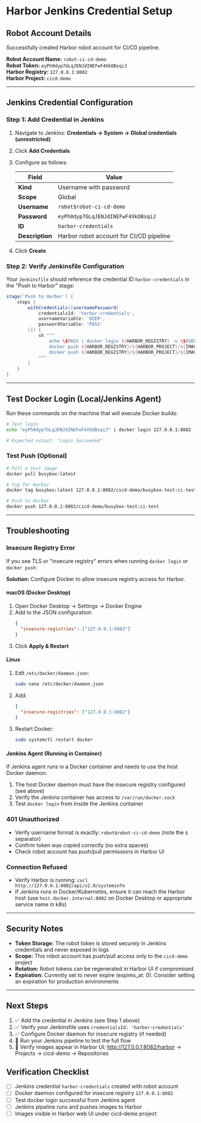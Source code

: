 # Harbor Jenkins Credential Setup

## Robot Account Details
Successfully created Harbor robot account for CI/CD pipeline.

**Robot Account Name:** `robot-ci-cd-demo`  
**Robot Token:** `eyPh0dyp7GLqJENJdINEFwF4XkOBsqiJ`  
**Harbor Registry:** `127.0.0.1:8082`  
**Harbor Project:** `cicd-demo`

---

## Jenkins Credential Configuration

### Step 1: Add Credential in Jenkins

1. Navigate to Jenkins: **Credentials → System → Global credentials (unrestricted)**
2. Click **Add Credentials**
3. Configure as follows:

   | Field | Value |
   |-------|-------|
   | **Kind** | Username with password |
   | **Scope** | Global |
   | **Username** | `robot$robot-ci-cd-demo` |
   | **Password** | `eyPh0dyp7GLqJENJdINEFwF4XkOBsqiJ` |
   | **ID** | `harbor-credentials` |
   | **Description** | Harbor robot account for CI/CD pipeline |

4. Click **Create**

### Step 2: Verify Jenkinsfile Configuration

Your `Jenkinsfile` should reference the credential ID `harbor-credentials` in the "Push to Harbor" stage:

```groovy
stage('Push to Harbor') {
    steps {
        withCredentials([usernamePassword(
            credentialsId: 'harbor-credentials',
            usernameVariable: 'USER',
            passwordVariable: 'PASS'
        )]) {
            sh """
                echo \$PASS | docker login ${HARBOR_REGISTRY} -u \$USER --password-stdin
                docker push ${HARBOR_REGISTRY}/${HARBOR_PROJECT}/${IMAGE_NAME}:${IMAGE_TAG}
                docker push ${HARBOR_REGISTRY}/${HARBOR_PROJECT}/${IMAGE_NAME}:latest
            """
        }
    }
}
```

---

## Test Docker Login (Local/Jenkins Agent)

Run these commands on the machine that will execute Docker builds:

```bash
# Test login
echo "eyPh0dyp7GLqJENJdINEFwF4XkOBsqiJ" | docker login 127.0.0.1:8082 -u "robot\$robot-ci-cd-demo" --password-stdin

# Expected output: "Login Succeeded"
```

### Test Push (Optional)
```bash
# Pull a test image
docker pull busybox:latest

# Tag for Harbor
docker tag busybox:latest 127.0.0.1:8082/cicd-demo/busybox-test:ci-test

# Push to Harbor
docker push 127.0.0.1:8082/cicd-demo/busybox-test:ci-test
```

---

## Troubleshooting

### Insecure Registry Error
If you see TLS or "insecure registry" errors when running `docker login` or `docker push`:

**Solution:** Configure Docker to allow insecure registry access for Harbor.

#### macOS (Docker Desktop)
1. Open Docker Desktop → Settings → Docker Engine
2. Add to the JSON configuration:
   ```json
   {
     "insecure-registries": ["127.0.0.1:8082"]
   }
   ```
3. Click **Apply & Restart**

#### Linux
1. Edit `/etc/docker/daemon.json`:
   ```bash
   sudo nano /etc/docker/daemon.json
   ```
2. Add:
   ```json
   {
     "insecure-registries": ["127.0.0.1:8082"]
   }
   ```
3. Restart Docker:
   ```bash
   sudo systemctl restart docker
   ```

#### Jenkins Agent (Running in Container)
If Jenkins agent runs in a Docker container and needs to use the host Docker daemon:

1. The host Docker daemon must have the insecure registry configured (see above)
2. Verify the Jenkins container has access to `/var/run/docker.sock`
3. Test `docker login` from inside the Jenkins container

### 401 Unauthorized
- Verify username format is exactly: `robot$robot-ci-cd-demo` (note the `$` separator)
- Confirm token was copied correctly (no extra spaces)
- Check robot account has push/pull permissions in Harbor UI

### Connection Refused
- Verify Harbor is running: `curl http://127.0.0.1:8082/api/v2.0/systeminfo`
- If Jenkins runs in Docker/Kubernetes, ensure it can reach the Harbor host (use `host.docker.internal:8082` on Docker Desktop or appropriate service name in k8s)

---

## Security Notes

- **Token Storage:** The robot token is stored securely in Jenkins credentials and never exposed in logs
- **Scope:** This robot account has push/pull access only to the `cicd-demo` project
- **Rotation:** Robot tokens can be regenerated in Harbor UI if compromised
- **Expiration:** Currently set to never expire (expires_at: 0). Consider setting an expiration for production environments

---

## Next Steps

1. ✅ Add the credential in Jenkins (see Step 1 above)
2. ✅ Verify your Jenkinsfile uses `credentialsId: 'harbor-credentials'`
3. ✅ Configure Docker daemon for insecure registry (if needed)
4. 🔄 Run your Jenkins pipeline to test the full flow
5. 🔄 Verify images appear in Harbor UI: http://127.0.0.1:8082/harbor → Projects → cicd-demo → Repositories

## Verification Checklist

- [ ] Jenkins credential `harbor-credentials` created with robot account
- [ ] Docker daemon configured for insecure registry `127.0.0.1:8082`
- [ ] Test docker login successful from Jenkins agent
- [ ] Jenkins pipeline runs and pushes images to Harbor
- [ ] Images visible in Harbor web UI under cicd-demo project
